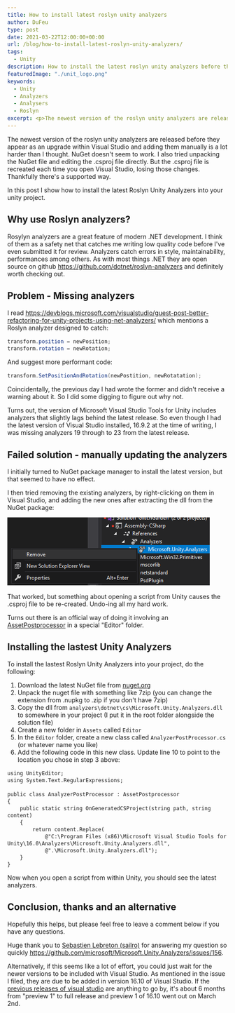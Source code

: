 ```yaml
---
title: How to install latest roslyn unity analyzers
author: DuFeu
type: post
date: 2021-03-22T12:00:00+00:00
url: /blog/how-to-install-latest-roslyn-unity-analyzers/
tags:
  - Unity
description: How to install the latest roslyn unity analyzers before they are available as an upgrade within Visual Studio.
featuredImage: "./unit_logo.png"
keywords:
  - Unity
  - Analyzers
  - Analysers
  - Roslyn
excerpt: <p>The newest version of the roslyn unity analyzers are released before they appear as an upgrade within Visual Studio and adding them manually is a lot harder than I thought. NuGet doesn't seem to work. I also tried unpacking the NuGet file and editing the .csproj file directly. But the .csproj file is recreated each time you open Visual Studio, losing those changes. Thankfully there's a supported way.</p><p>In this post I show how to install the latest Roslyn Unity Analyzers into your unity project.</p>
---
```


The newest version of the roslyn unity analyzers are released before they appear as an upgrade within Visual Studio and adding them manually is a lot harder than I thought. NuGet doesn't seem to work. I also tried unpacking the NuGet file and editing the .csproj file directly. But the .csproj file is recreated each time you open Visual Studio, losing those changes. Thankfully there's a supported way.

In this post I show how to install the latest Roslyn Unity Analyzers into your unity project.

## Why use Roslyn analyzers?

Rosylyn analyzers are a great feature of modern .NET development. I think of them as a safety net that catches me writing low quality code before I've even submitted it for review. Analyzers catch errors in style, maintainability, performances among others. As with most things .NET they are open source on github <https://github.com/dotnet/roslyn-analyzers> and definitely worth checking out.

## Problem - Missing analyzers

I read <https://devblogs.microsoft.com/visualstudio/guest-post-better-refactoring-for-unity-projects-using-net-analyzers/> which mentions a Roslyn analyzer designed to catch:

```csharp
transform.position = newPosition;
transform.rotation = newRotation;
```

And suggest more performant code:

```csharp
transform.SetPositionAndRotation(newPostition, newRotatation);
```

Coincidentally, the previous day I had wrote the former and didn't receive a warning about it. So I did some digging to figure out why not.

Turns out, the version of Microsoft Visual Studio Tools for Unity includes analyzers that slightly lags behind the latest release. So even though I had the latest version of Visual Studio installed, 16.9.2 at the time of writing, I was missing analyzers 19 through to 23 from the latest release.

## Failed solution - manually updating the analyzers

I initially turned to NuGet package manager to install the latest version, but that seemed to have no effect.

I then tried removing the existing analyzers, by right-clicking on them in Visual Studio, and adding the new ones after extracting the dll from the NuGet package:

![Remove existing analyzer](./Remove_Analyzer.png#width=500px;margin=auto)

That worked, but something about opening a script from Unity causes the .csproj file to be re-created. Undo-ing all my hard work.

Turns out there is an official way of doing it involving an [AssetPostprocessor](https://docs.unity3d.com/ScriptReference/AssetPostprocessor.html) in a special "Editor" folder.

## Installing the lastest Unity Analyzers

To install the lastest Roslyn Unity Analyzers into your project, do the following:

1. Download the latest NuGet file from [nuget.org](https://www.nuget.org/packages/Microsoft.Unity.Analyzers)
1. Unpack the nuget file with something like 7zip (you can change the extension from .nupkg to .zip if you don't have 7zip)
1. Copy the dll from `analyzers\dotnet\cs\Microsoft.Unity.Analyzers.dll` to somewhere in your project (I put it in the root folder alongside the solution file)
1. Create a new folder in `Assets` called `Editor`
1. In the `Editor` folder, create a new class called `AnalyzerPostProcessor.cs` (or whatever name you like)
1. Add the following code in this new class. Update line 10 to point to the location you chose in step 3 above:

```csharp{numberLines: true}{10}
using UnityEditor;
using System.Text.RegularExpressions;

public class AnalyzerPostProcessor : AssetPostprocessor
{
    public static string OnGeneratedCSProject(string path, string content)
    {
        return content.Replace(
            @"C:\Program Files (x86)\Microsoft Visual Studio Tools for Unity\16.0\Analyzers\Microsoft.Unity.Analyzers.dll",
            @".\Microsoft.Unity.Analyzers.dll");
    }
}
```

Now when you open a script from within Unity, you should see the latest analyzers.

## Conclusion, thanks and an alternative

Hopefully this helps, but please feel free to leave a comment below if you have any questions.

Huge thank you to [Sebastien Lebreton (sailro)](https://github.com/sailro) for answering my question so quickly <https://github.com/microsoft/Microsoft.Unity.Analyzers/issues/156>.

Alternatively, if this seems like a lot of effort, you could just wait for the newer versions to be included with Visual Studio. As mentioned in the issue I filed, they are due to be added in version 16.10 of Visual Studio. If the [previous releases of visual studio](https://docs.microsoft.com/en-us/visualstudio/install/visual-studio-build-numbers-and-release-dates?view=vs-2019) are anything to go by, it's about 6 months from "preview 1" to full release and preview 1 of 16.10 went out on March 2nd.
